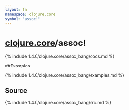 ```yaml
---
layout: fn
namespace: clojure.core
symbol: "assoc!"
---
```


# [clojure.core](../)/assoc!

{% include 1.4.0/clojure.core/assoc_bang/docs.md %}

##Examples

{% include 1.4.0/clojure.core/assoc_bang/examples.md %}
## Source
{% include 1.4.0/clojure.core/assoc_bang/src.md %}

